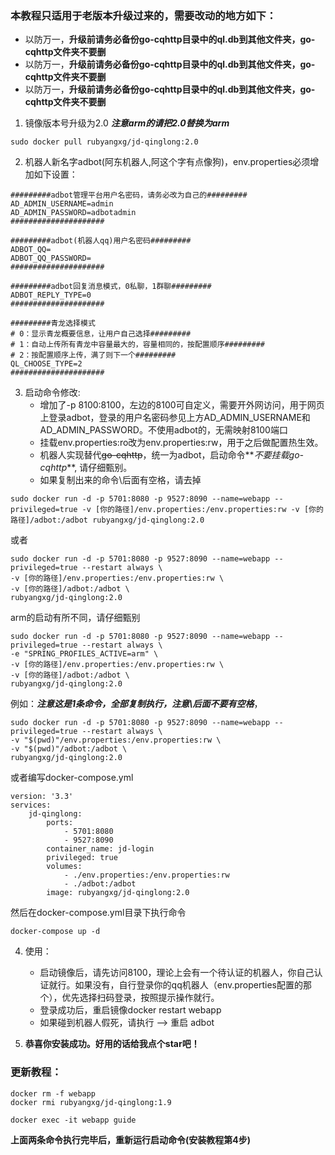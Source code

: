 ### 本教程只适用于老版本升级过来的，需要改动的地方如下：
* 以防万一，**升级前请务必备份go-cqhttp目录中的ql.db到其他文件夹，go-cqhttp文件夹不要删**
* 以防万一，**升级前请务必备份go-cqhttp目录中的ql.db到其他文件夹，go-cqhttp文件夹不要删**
* 以防万一，**升级前请务必备份go-cqhttp目录中的ql.db到其他文件夹，go-cqhttp文件夹不要删**
    
1. 镜像版本号升级为2.0 **_注意arm的请把2.0替换为arm_**
```
sudo docker pull rubyangxg/jd-qinglong:2.0
```
2. 机器人新名字adbot(阿东机器人,阿这个字有点像狗)，env.properties必须增加如下设置：
```
#########adbot管理平台用户名密码，请务必改为自己的#########
AD_ADMIN_USERNAME=admin
AD_ADMIN_PASSWORD=adbotadmin
#####################

#########adbot(机器人qq)用户名密码#########
ADBOT_QQ=
ADBOT_QQ_PASSWORD=
#####################

#########adbot回复消息模式，0私聊，1群聊#########
ADBOT_REPLY_TYPE=0
#####################

#########青龙选择模式
# 0：显示青龙概要信息，让用户自己选择#########
# 1：自动上传所有青龙中容量最大的，容量相同的，按配置顺序#########
# 2：按配置顺序上传，满了则下一个#########
QL_CHOOSE_TYPE=2
#####################
```
3. 启动命令修改:
   * 增加了-p 8100:8100，左边的8100可自定义，需要开外网访问，用于网页上登录adbot，登录的用户名密码参见上方AD_ADMIN_USERNAME和AD_ADMIN_PASSWORD。不使用adbot的，无需映射8100端口
   * 挂载env.properties:ro改为env.properties:rw，用于之后做配置热生效。
   * 机器人实现替代~~go-cqhttp~~，统一为adbot，启动命令**_不要挂载go-cqhttp_**, 请仔细甄别。
   * 如果复制出来的命令\后面有空格，请去掉
```
sudo docker run -d -p 5701:8080 -p 9527:8090 --name=webapp --privileged=true -v [你的路径]/env.properties:/env.properties:rw -v [你的路径]/adbot:/adbot rubyangxg/jd-qinglong:2.0
```
或者
```
sudo docker run -d -p 5701:8080 -p 9527:8090 --name=webapp --privileged=true --restart always \
-v [你的路径]/env.properties:/env.properties:rw \
-v [你的路径]/adbot:/adbot \
rubyangxg/jd-qinglong:2.0
```
arm的启动有所不同，请仔细甄别
```
sudo docker run -d -p 5701:8080 -p 9527:8090 --name=webapp --privileged=true --restart always \
-e "SPRING_PROFILES_ACTIVE=arm" \
-v [你的路径]/env.properties:/env.properties:rw \
-v [你的路径]/adbot:/adbot \
rubyangxg/jd-qinglong:2.0
```
例如：**_注意这是1条命令，全部复制执行，注意\后面不要有空格_**，
```
sudo docker run -d -p 5701:8080 -p 9527:8090 --name=webapp --privileged=true --restart always \
-v "$(pwd)"/env.properties:/env.properties:rw \
-v "$(pwd)"/adbot:/adbot \
rubyangxg/jd-qinglong:2.0
``` 
或者编写docker-compose.yml
```
version: '3.3'
services:
    jd-qinglong:
        ports:
            - 5701:8080
            - 9527:8090
        container_name: jd-login
        privileged: true
        volumes:
            - ./env.properties:/env.properties:rw
            - ./adbot:/adbot
        image: rubyangxg/jd-qinglong:2.0
```
然后在docker-compose.yml目录下执行命令
```
docker-compose up -d
```
4. 使用：
   * 启动镜像后，请先访问8100，理论上会有一个待认证的机器人，你自己认证就行。如果没有，自行登录你的qq机器人（env.properties配置的那个），优先选择扫码登录，按照提示操作就行。
   * 登录成功后，重启镜像docker restart webapp
   * 如果碰到机器人假死，请执行 --> 重启 adbot 
    
5. **恭喜你安装成功。好用的话给我点个star吧！**
### 更新教程：
```
docker rm -f webapp
docker rmi rubyangxg/jd-qinglong:1.9
```
```
docker exec -it webapp guide
```
**上面两条命令执行完毕后，重新运行启动命令(安装教程第4步)**
